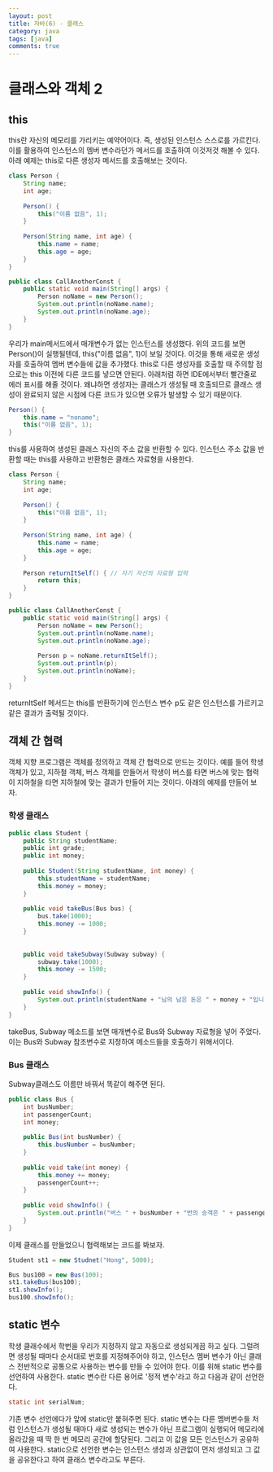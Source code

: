 ```yaml
---
layout: post
title: 자바(6) - 클래스
category: java
tags: [java]
comments: true
---
```


# 클래스와 객체 2

## this
this란 자신의 메모리를 가리키는 예약어이다. 즉, 생성된 인스턴스 스스로를 가르킨다.
이를 활용하여 인스턴스의 멤버 변수라던가 메서드를 호출하여 이것저것 해볼 수 있다.
아래 예제는 this로 다른 생성자 메서드를 호출해보는 것이다.
```java
class Person {
    String name;
    int age;
    
    Person() {
        this("이름 없음", 1);
    }
    
    Person(String name, int age) {
        this.name = name;
        this.age = age;
    }
}

public class CallAnotherConst {
    public static void main(String[] args) {
        Person noName = new Person();
        System.out.println(noName.name);
        System.out.println(noName.age);
    }
}
```
우리가 main메서드에서 매개변수가 없는 인스턴스를 생성했다. 위의 코드를 보면 Person()이 실행될텐데, this("이름 없음", 1)이 보일 것이다.
이것을 통해 새로운 생성자를 호출하여 멤버 변수들에 값을 추가했다.
this로 다른 생성자를 호출할 때 주의할 점으로는 this 이전에 다른 코드를 넣으면 안된다. 아래처럼 하면 IDE에서부터 빨간줄로 에러 표시를 해줄 것이다.
왜냐하면 생성자는 클래스가 생성될 때 호출되므로 클래스 생성이 완료되지 않은 시점에 다른 코드가 있으면 오류가 발생할 수 있기 때문이다.
```java
Person() {
    this.name = "noname";
    this("이름 없음", 1);
}
```

this를 사용하여 생성된 클래스 자신의 주소 값을 반환할 수 있다. 인스턴스 주소 값을 반환할 때는 this를 사용하고 반환형은 클래스 자료형을 사용한다.
```java
class Person {
    String name;
    int age;
    
    Person() {
        this("이름 없음", 1);
    }
    
    Person(String name, int age) {
        this.name = name;
        this.age = age;
    }
    
    Person returnItSelf() { // 자기 자신의 자료형 입력
        return this;
    }
}

public class CallAnotherConst {
    public static void main(String[] args) {
        Person noName = new Person();
        System.out.println(noName.name);
        System.out.println(noName.age);
        
        Person p = noName.returnItSelf();
        System.out.println(p);
        System.out.println(noName);
    }
}
```
returnItSelf 메서드는 this를 반환하기에 인스턴스 변수 p도 같은 인스턴스를 가르키고 같은 결과가 출력될 것이다.

## 객체 간 협력

객체 지향 프로그램은 객체를 정의하고 객체 간 협력으로 만드는 것이다. 예를 들어 학생 객체가 있고, 지하철 객체, 버스 객체를 만들어서 학생이 버스를 타면 버스에 맞는 협력이
지하철을 타면 지하철에 맞는 결과가 만들어 지는 것이다. 아래의 예제를 만들어 보자.

### 학생 클래스
```java
public class Student {
    public String studentName;
    public int grade;
    public int money;
    
    public Student(String studentName, int money) {
        this.studentName = studentName;
        this.money = money;
    }
    
    public void takeBus(Bus bus) {
        bus.take(1000);
        this.money -= 1000;
    }
    
    
    public void takeSubway(Subway subway) {
        subway.take(1000);
        this.money -= 1500;
    }
    
    public void showInfo() {
        System.out.println(studentName + "님의 남은 돈은 " + money + "입니다.");
    }
}
```

takeBus, Subway 메소드를 보면 매개변수로 Bus와 Subway 자료형을 넣어 주었다. 이는 Bus와 Subway 참조변수로 지정하여 메소드들을 호출하기 위해서이다.

### Bus 클래스
Subway클래스도 이름만 바꿔서 똑같이 해주면 된다.
```java
public class Bus {
    int busNumber;
    int passengerCount;
    int money;
    
    public Bus(int busNumber) {
        this.busNumber = busNumber;
    }
    
    public void take(int money) {
        this.money += money;
        passengerCount++;
    }
    
    public void showInfo() {
        System.out.println("버스 " + busNumber + "번의 승객은 " + passengerCount + "명이고, 수입은 " + money + "입니다.");
    }
}
```

이제 클래스를 만들었으니 협력해보는 코드를 봐보자.
```java
Student st1 = new Studnet("Hong", 5000);

Bus bus100 = new Bus(100);
st1.takeBus(bus100);
st1.showInfo();
bus100.showInfo();
```

## static 변수
학생 클래수에서 학번을 우리가 지정하지 않고 자동으로 생성되게끔 하고 싶다. 그럴려면 생성될 때마다 순서대로 번호를 지정해주어야 하고, 인스턴스 멤버 변수가 아닌 클래스 전반적으로
공통으로 사용하는 변수를 만들 수 있어야 한다. 이를 위해 static 변수를 선언하여 사용한다.
static 변수란 다른 용어로 '정적 변수'라고 하고 다음과 같이 선언한다.
```java
static int serialNum;
```
기존 변수 선언에다가 앞에 static만 붙혀주면 된다. static 변수는 다른 멤버변수들 처럼 인스턴스가 생성될 때마다 새로 생성되는 변수가 아닌 프로그램이 실행되어
메모리에 올라갔을 때 딱 한 번 메모리 공간에 할당된다. 그리고 이 값을 모든 인스턴스가 공유하여 사용한다. 
static으로 선언한 변수는 인스턴스 생성과 상관없이 먼저 생성되고 그 값을 공유한다고 하여 클래스 변수라고도 부른다.
